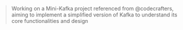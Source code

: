 > Working on a Mini-Kafka project referenced from @codecrafters, aiming to implement a simplified version of Kafka to understand its core functionalities and design

